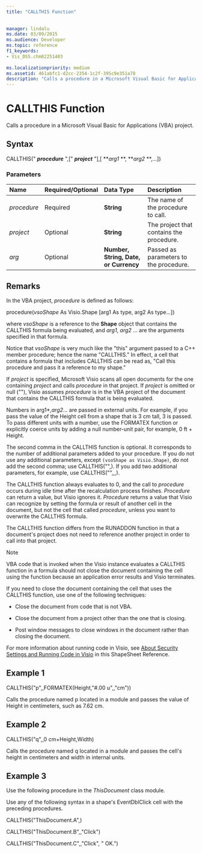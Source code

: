 ```yaml
---
title: "CALLTHIS Function"
 
 
manager: lindalu
ms.date: 03/09/2015
ms.audience: Developer
ms.topic: reference
f1_keywords:
- Vis_DSS.chm82251403
 
ms.localizationpriority: medium
ms.assetid: 461abfc1-d2cc-2354-1c2f-395c9e351a78
description: "Calls a procedure in a Microsoft Visual Basic for Applications (VBA) project."
---
```


# CALLTHIS Function

Calls a procedure in a Microsoft Visual Basic for Applications (VBA) project.
  
## Syntax

CALLTHIS(" ***procedure*** ",[" ***project*** "],[ ***arg1* **, ***arg2* **,...])
  
### Parameters

|**Name**|**Required/Optional**|**Data Type**|**Description**|
|:-----|:-----|:-----|:-----|
| *procedure* <br/> |Required  <br/> |**String** <br/> | The name of the procedure to call. |
| *project* <br/> |Optional  <br/> |**String** <br/> |The project that contains the procedure. |
| *arg* <br/> |Optional  <br/> |**Number, String, Date, or Currency** <br/> |Passed as parameters to the procedure. |

## Remarks

In the VBA project, *procedure* is defined as follows:
  
procedure(*vsoShape* As Visio.Shape [arg1 As type, arg2 As type...])
  
where *vsoShape* is a reference to the **Shape** object that contains the CALLTHIS formula being evaluated, and *arg1*, *arg2* ... are the arguments specified in that formula.
  
Notice that *vsoShape* is very much like the "this" argument passed to a C++ member procedure; hence the name "CALLTHIS." In effect, a cell that contains a formula that includes CALLTHIS can be read as, "Call this procedure and pass it a reference to my shape."
  
If *project* is specified, Microsoft Visio scans all open documents for the one containing *project* and calls *procedure* in that project. If *project* is omitted or null (""), Visio assumes *procedure* is in the VBA project of the document that contains the CALLTHIS formula that is being evaluated.
  
Numbers in  arg1*,*arg2...* are passed in external units. For example, if you pass the value of the Height cell from a shape that is 3 cm tall, 3 is passed. To pass different units with a number, use the FORMATEX function or explicitly coerce units by adding a null number-unit pair, for example, 0 ft + Height.
  
The second comma in the CALLTHIS function is optional. It corresponds to the number of additional parameters added to your procedure. If you do not use any additional parameters, except `(vsoShape as Visio.Shape)`, do not add the second comma; use CALLTHIS("",). If you add two additional parameters, for example, use CALLTHIS("",,,).
  
The CALLTHIS function always evaluates to 0, and the call to *procedure* occurs during idle time after the recalculation process finishes. *Procedure* can return a value, but Visio ignores it. *Procedure* returns a value that Visio can recognize by setting the formula or result of another cell in the document, but not the cell that called *procedure*, unless you want to overwrite the CALLTHIS formula.
  
The CALLTHIS function differs from the RUNADDON function in that a document's project does not need to reference another project in order to call into that project.
  
> [!NOTE]
> VBA code that is invoked when the Visio instance evaluates a CALLTHIS function in a formula should not close the document containing the cell using the function because an application error results and Visio terminates.
  
If you need to close the document containing the cell that uses the CALLTHIS function, use one of the following techniques:
  
- Close the document from code that is not VBA.

- Close the document from a project other than the one that is closing.

- Post window messages to close windows in the document rather than closing the document.

For more information about running code in Visio, see [About Security Settings and Running Code in Visio](about-security-settings-and-running-code-in-visio-shapesheet.md) in this ShapeSheet Reference.
  
## Example 1

CALLTHIS("p",,FORMATEX(Height,"#.00 u",,"cm"))
  
Calls the procedure named p located in a module and passes the value of Height in centimeters, such as 7.62 cm.
  
## Example 2

CALLTHIS("q",,0 cm+Height,Width)
  
Calls the procedure named q located in a module and passes the cell's height in centimeters and width in internal units.
  
## Example 3

Use the following procedure in the *ThisDocument* class module.
  
Use any of the following syntax in a shape's EventDblClick cell with the preceding procedures.
  
CALLTHIS("ThisDocument.A",)
  
CALLTHIS("ThisDocument.B",,"Click")
  
CALLTHIS("ThisDocument.C",,"Click", " OK.")
  